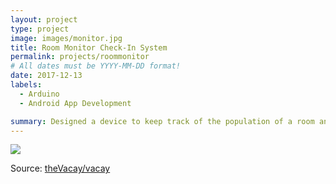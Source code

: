 ```yaml
---
layout: project
type: project
image: images/monitor.jpg
title: Room Monitor Check-In System
permalink: projects/roommonitor
# All dates must be YYYY-MM-DD format!
date: 2017-12-13
labels:
  - Arduino
  - Android App Development

summary: Designed a device to keep track of the population of a room and sends this data to a mobile application.
---
```


<img class="ui medium right floated rounded image" src="../images/vacay-home-page.png">


 
Source: <a href="https://github.com/theVacay/vacay"><i class="large github icon"></i>theVacay/vacay</a>
